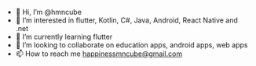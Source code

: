 - 👋 Hi, I’m @hmncube
- 👀 I’m interested in flutter, Kotlin, C#, Java, Android, React Native and .net
- 🌱 I’m currently learning flutter
- 💞️ I’m looking to collaborate on education apps, android apps, web apps 
- 📫 How to reach me happinessmncube@gmail.com

<!---
hmncube/hmncube is a ✨ special ✨ repository because its `README.md` (this file) appears on your GitHub profile.
You can click the Preview link to take a look at your changes.
--->
